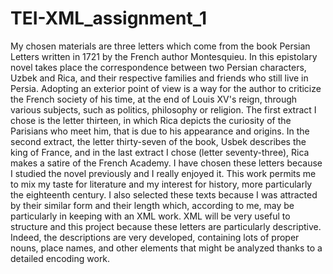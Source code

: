 # TEI-XML_assignment_1

My chosen materials are three letters which come from the book Persian Letters written in 1721 by the French author Montesquieu. In this epistolary novel takes place the correspondence between two Persian characters, Uzbek and Rica, and their respective families and friends who still live in Persia. Adopting an exterior point of view is a way for the author to criticize the French society of his time, at the end of Louis XV's reign, through various subjects, such as politics, philosophy or religion. The first extract I chose is the letter thirteen, in which Rica depicts the curiosity of the Parisians who meet him, that is due to his appearance and origins. In the second extract, the letter thirty-seven of the book, Usbek describes the king of France, and in the last extract I chose (letter seventy-three), Rica makes a satire of the French Academy. 
I have chosen these letters because I studied the novel previously and I really enjoyed it. This work permits me to mix my taste for literature and my interest for history, more particularly the eighteenth century. I also selected these texts because I was attracted by their similar form and their length which, according to me, may be particularly in keeping with an XML work. 
XML will be very useful to structure and this project because these letters are particularly descriptive. Indeed, the descriptions are very developed, containing lots of proper nouns, place names, and other elements that might be analyzed thanks to a detailed encoding work. 
